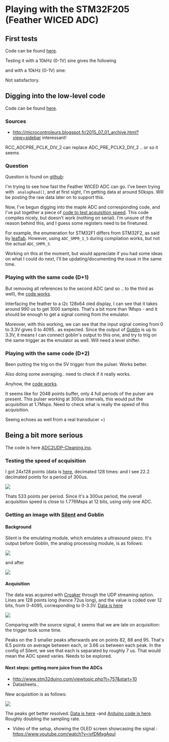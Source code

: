 # Playing with the STM32F205 (Feather WICED ADC)

## First tests

Code can be found [here](/electronic/module/hardware/MDL-arduino_wifi_daq/feather_tests/ReadPins.ino).

Testing it with a 10kHz (0-1V) sine gives the following


and with  a 10kHz (0-1V) sine:

Not satisfactory.

## Digging into the low-level code

Code can be found [here](/electronic/module/hardware/MDL-arduino_wifi_daq/feather_tests/Registers.ino).

### Sources

* http://microcontroleurs.blogspot.fr/2015_07_01_archive.html?view=sidebar interessant!

 RCC_ADCPRE_PCLK_DIV_2 can replace ADC_PRE_PCLK2_DIV_2 .. or so it seems

### Question

Question is found on [github](https://github.com/adafruit/Adafruit_WICED_Arduino/issues/58):


I'm trying to see how fast the Feather WICED ADC can go. I've been trying with ` analogRead()`, and at first sight, I'm getting data at around 50ksps. Will be posting the raw data later on to support this.

Now, I've begun digging into the maple ADC and corresponding code, and I've put together a piece of [code to test acquisition speed](https://gist.github.com/kelu124/ee02b6f98d8997404783aa3043d40c1e). This code compiles nicely, but doesn't work (nothing on serial). I'm unsure of the reason behind this, and I guess some registers need to be finetuned.

For example, the enumeration for STM32F1 differs from STM32F2, as said by [leaflab](https://github.com/leaflabs/leaflabs-docs/blob/master/source/libmaple/overview.rst). However, using `ADC_SMPR_1_5` during compilation works, but not the actual `ADC_SMPR_3`.

Working on this at the moment, but would appreciate if you had some ideas on what I could do next, I'll be updating/documenting the issue in the same time.

### Playing with the same code (D+1)

But removing all references to the second ADC (and so .. to the third as well), the [code works](/electronic/module/hardware/MDL-arduino_wifi_daq/feather_tests/Registers1Msps.ino).

Interfacing the feather to a i2c 128x64 oled display, I can see that it takes around 990 us to get 1000 samples. That's a bit more than 1Msps - and it should be enough to get a signal coming from the emulator.

Moreover, with this working, we can see that the input signal coming from 0 to 3.3V gives 0 to 4095.. as expected. Since the output of [Goblin](/electronic/module/hardware/MDL-analog_processing_ic/) is up to 3.3V, it means I can connect goblin's output to this one, and try to trig on the same trigger as the emulator as well. Will need a level shifter.

### Playing with the same code (D+2)

Been putting the trig on the 5V trigger from the pulser. Works better.

Also doing some averaging.. need to check if it really works.

Anyhow, the [code works](/electronic/module/hardware/MDL-arduino_wifi_daq/feather_tests/Registers1MspsDisplayTrigged.ino). 

It seems like for 2048 points buffer, only 4 full periods of the pulser are present. This pulser working at 300us intervals, this would put the 
acquisition at 1.7Msps. Need to check what is really the speed of this acquisition.

Seeing echoes as well from a real transducer =)


## Being a bit more serious

The code is here [ADC2UDP-Cleaning.ino](/electronic/module/hardware/MDL-arduino_wifi_daq/feather_tests/ADC2UDP-Cleaning.ino).

### Testing the speed of acquisition
 
I got 24x128 points (data is [here](/electronic/module/hardware/MDL-arduino_wifi_daq/data/128x24points.data), decimated 128 times: and I see 22.2 decimated points for a period of 300us. 

![](/electronic/module/hardware/MDL-arduino_wifi_daq/feather_tests/24x128pts.png)

Thats 533 points per period. Since it's a 300us period, the overall acquisition speed is close to 1.776Msps at 12 bits, using only one ADC.

### Getting an image with [Silent](/silent/) and Goblin

#### Background

Silent is the emulating module, which emulates a ultrasound piezo. It's output before Goblin, the analog processing module, is as follows:

![](/silent/images/SilentOutput.JPG)

and after

![](/silent/images/SilentEnveloppeFinal.JPG)

#### Acquisition

The data was acquired with [Croaker](/electronic/module/hardware/MDL-arduino_wifi_daq/) through the UDP streaming option. Lines are 128 points long (hence 72us long), and the value is coded over 12 bits, from 0-4095, corresponding to 0-3.3V. [Data is here](/croaker)

![](/electronic/module/hardware/MDL-arduino_wifi_daq/feather_tests/SilentAcq.png)

Comparing with the source signal, it seems that we are late on acquisition: the trigger took some time.

Peaks on the 3 smaller peaks afterwards are on points 82, 88 and 95. That's 6.5 points on average between each, or 3.66 us between each peak. In the config of Silent, we see that each is separated by roughly 7 us. That would mean the ADC speed varies. Needs to be explored.

#### Next steps: getting more juice from the ADCs

* http://www.stm32duino.com/viewtopic.php?t=757&start=10
* Datasheets..

New acquisition is as follows:

![](/electronic/module/hardware/MDL-arduino_wifi_daq/feather_tests/SilentAcqDualADC.png)

The peaks get better resolved. [Data is here](/electronic/module/hardware/MDL-arduino_wifi_daq/data/dualADC.data) -and [Arduino code is here](/electronic/module/hardware/MDL-arduino_wifi_daq/feather_tests/2ADC2UDP.ino). Roughly doubling the sampling rate.

* Video of the setup, showing the OLED screen showcasing the signal : https://www.youtube.com/watch?v=iyfDMsgAquI






